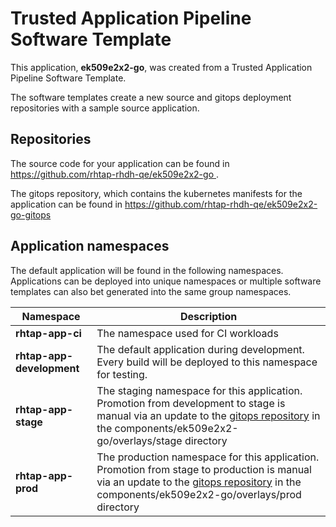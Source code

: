 # Trusted Application Pipeline Software Template

This application, **ek509e2x2-go**, was created from a Trusted Application Pipeline Software Template.

The software templates create a new source and gitops deployment repositories with a sample source application. 

## Repositories

The source code for your application can be found in [https://github.com/rhtap-rhdh-qe/ek509e2x2-go ](https://github.com/rhtap-rhdh-qe/ek509e2x2-go ).
 
The gitops repository, which contains the kubernetes manifests for the application can be found in 
[https://github.com/rhtap-rhdh-qe/ek509e2x2-go-gitops ](https://github.com/rhtap-rhdh-qe/ek509e2x2-go-gitops ) 

## Application namespaces 

The default application will be found in the following namespaces. Applications can be deployed into unique namespaces or multiple software templates can also bet generated into the same group namespaces.  

|  Namespace   |  Description   |  
| -------- | -------- |
| **rhtap-app-ci** | The namespace used for CI workloads |
| **rhtap-app-development** | The default application during development. Every build will be deployed to this namespace for testing. |
| **rhtap-app-stage** | The staging namespace for this application. Promotion from development to stage is manual via an update to the [gitops repository](https://github.com/rhtap-rhdh-qe/ek509e2x2-go-gitops ) in the components/ek509e2x2-go/overlays/stage directory |
| **rhtap-app-prod** | The production namespace for this application. Promotion from stage to production is manual via an update to the [gitops repository](https://github.com/rhtap-rhdh-qe/ek509e2x2-go-gitops ) in the components/ek509e2x2-go/overlays/prod directory |
